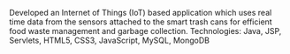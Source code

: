 Developed an Internet of Things (IoT) based application which uses real time data from the sensors attached to the smart trash cans for efficient food waste management and garbage collection.
Technologies:  Java, JSP, Servlets, HTML5, CSS3, JavaScript, MySQL, MongoDB
